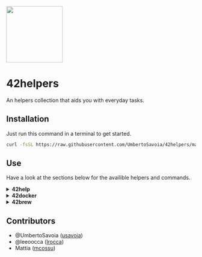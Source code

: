 <img src="https://www.42.fr/wp-content/themes/42/images/42_logo_black.svg" width="150" />

# 42helpers

An helpers collection that aids you with everyday tasks.
## Installation

Just run this command in a terminal to get started.

```zsh
curl -fsSL https://raw.githubusercontent.com/UmbertoSavoia/42helpers/main/tools/install.sh | zsh
```
## Use

Have a look at the sections below for the availible helpers and commands.

<details>
<summary><b>42help</b></summary>
Don't worry, just run it. It will guide you.
</details>

<details>
<summary><b>42docker</b></summary>

Use this helper to manage your Docker installation.

### Use

`42docker help` for a list of commands.

|command|description|
|---|---|
`42docker`|Moves Container folder
`clean`|Removes Container folder
`kill`|Kills Docker process forcibly

</details>

<details>
<summary><b>42brew</b></summary>

Use this helper to manage your Brew installation.

You can:

- install Brew
- remove your Brew installation

### Use

|command|description|
|---|---|
`42brew`|Installs Brew
`clean`|Removes your Brew installation

</details>

## Contributors

- @UmbertoSavoia ([usavoia](https://profile.intra.42.fr/users/usavoia))
- @leeoocca ([lrocca](https://profile.intra.42.fr/users/lrocca))
- Mattia ([mcossu](https://profile.intra.42.fr/users/mcossu))
